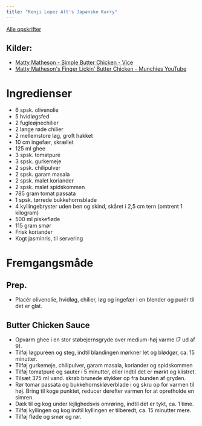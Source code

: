 ```yaml
---
title: "Kenji Lopez Alt's Japanske Karry"
---
```



[Alle opskrifter](https://duffau.github.io/recipes)

## Kilder:
- [Matty Matheson - Simple Butter Chicken - Vice](https://www.vice.com/en/article/nede8q/simple-butter-chicken-recipe)
- [Matty Matheson's Finger Lickin’ Butter Chicken - Munchies YouTube](https://www.youtube.com/watch?v=G6Qjf6IyclQ)


# Ingredienser

- 6 spsk. olivenolie
- 5 hvidløgsfed
- 2 fugleøjnechilier
- 2 lange røde chilier
- 2 mellemstore løg, groft hakket
- 10 cm ingefær, skrællet
- 125 ml ghee
- 3 spsk. tomatpuré
- 3 spsk. gurkemeje
- 2 spsk. chilipulver
- 2 spsk. garam masala
- 2 spsk. malet koriander
- 2 spsk. malet spidskommen
- 785 gram tomat passata
- 1 spsk. tørrede bukkehornsblade
- 4 kyllingebryster uden ben og skind, skåret i 2,5 cm tern (omtrent 1 kilogram)
- 500 ml piskefløde
- 115 gram smør
- Frisk koriander
- Kogt jasminris, til servering

# Fremgangsmåde

## Prep.
- Placér olivenolie, hvidløg, chilier, løg og ingefær i en blender og purér til det er glat.

## Butter Chicken Sauce
- Opvarm ghee i en stor støbejernsgryde over medium-høj varme (7 ud af 9). 
- Tilføj løgpuréen og steg, indtil blandingen mørkner let og blødgør, ca. 15 minutter.
- Tilføj gurkemeje, chilipulver, garam masala, koriander og spidskommen 
- Tilføj tomatpuré og sauter i 5 minutter, eller indtil det er mørkt og klistret.
- Tilsæt 375 ml vand. skrab  brunede stykker op fra bunden af gryden.
- Rør tomar passata og bukkehornskløverblade i og skru op for varmen til høj. Bring til koge punktet, reducer derefter varmen for at opretholde en simren. 
- Dæk til og kog under lejlighedsvis omrøring, indtil det er tykt, ca. 1 time. 
- Tilføj kyllingen og kog indtil kyllingen er tilberedt, ca. 15 minutter mere.
- Tilføj fløde og smør og rør. 

